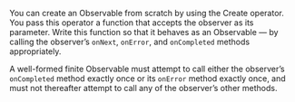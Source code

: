 You can create an Observable from scratch by using the Create operator. You pass
this operator a function that accepts the observer as its parameter. Write this
function so that it behaves as an Observable — by calling the observer’s
`onNext`, `onError`, and `onCompleted` methods appropriately.

A well-formed finite Observable must attempt to call either the observer’s
`onCompleted` method exactly once or its `onError` method exactly once, and must
not thereafter attempt to call any of the observer’s other methods.
